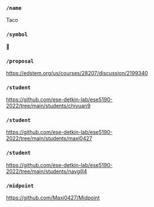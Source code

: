 ### `/name`
Taco
### `/symbol`
🌮
### `/proposal`
https://edstem.org/us/courses/28207/discussion/2199340
### `/student`
https://github.com/ese-detkin-lab/ese5190-2022/tree/main/students/chiyuan9
### `/student`
https://github.com/ese-detkin-lab/ese5190-2022/tree/main/students/maxi0427
### `/student`
https://github.com/ese-detkin-lab/ese5190-2022/tree/main/students/navgill4
### `/midpoint`
https://github.com/Maxi0427/Midpoint
